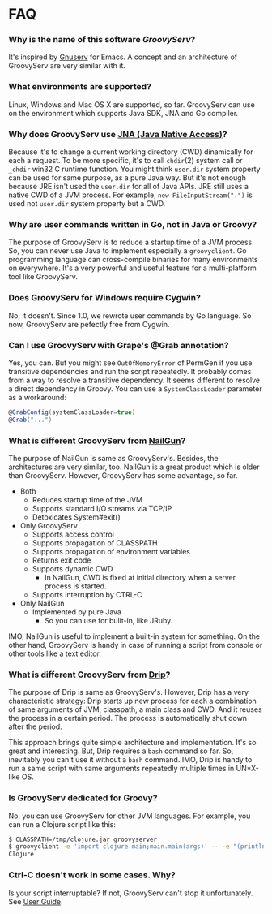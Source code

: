 FAQ
====


### Why is the name of this software *GroovyServ*?

It's inspired by [Gnuserv](http://www.emacswiki.org/emacs/GnuClient) for Emacs.
A concept and an architecture of GroovyServ are very similar with it.


### What environments are supported?

Linux, Windows and Mac OS X are supported, so far.
GroovyServ can use on the environment which supports Java SDK, JNA and Go compiler.


### Why does GroovyServ use [JNA (Java Native Access)](https://jna.dev.java.net/)?

Because it's to change a current working directory (CWD) dinamically for each a request.
To be more specific, it's to call `chdir`(2) system call or `_chdir` win32 C runtime function.
You might think `user.dir` system property can be used for same purpose, as a pure Java way.
But it's not enough because JRE isn't used the `user.dir` for all of Java APIs.
JRE still uses a native CWD of a JVM process.
For example, `new FileInputStream(".")` is used not `user.dir` system property but a CWD.


### Why are user commands written in Go, not in Java or Groovy?

The purpose of GroovyServ is to reduce a startup time of a JVM process.
So, you can never use Java to implement especially a `groovyclient`.
Go programming language can cross-compile binaries for many environments on everywhere.
It's a very powerful and useful feature for a multi-platform tool like GroovyServ.


### Does GroovyServ for Windows require Cygwin?

No, it doesn't. Since 1.0, we rewrote user commands by Go language.
So now, GroovyServ are pefectly free from Cygwin.


### Can I use GroovyServ with Grape's @Grab annotation?

Yes, you can.
But you might see `OutOfMemoryError` of PermGen if you use transitive dependencies and run the script repeatedly.
It probably comes from a way to resolve a transitive dependency.
It seems different to resolve a direct dependency in Groovy.
You can use a `SystemClassLoader` parameter as a workaround:

```groovy
@GrabConfig(systemClassLoader=true)
@Grab("...")
```


### What is different GroovyServ from [NailGun](http://www.martiansoftware.com/nailgun/)?

The purpose of NailGun is same as GroovyServ's.
Besides, the architectures are very similar, too.
NailGun is a great product which is older than GroovyServ.
However, GroovyServ has some advantage, so far.

* Both
    * Reduces startup time of the JVM
    * Supports standard I/O streams via TCP/IP
    * Detoxicates System#exit()
* Only GroovyServ
    * Supports access control
    * Supports propagation of CLASSPATH
    * Supports propagation of environment variables
    * Returns exit code
    * Supports dynamic CWD
        * In NailGun, CWD is fixed at initial directory when a server process is started.
    * Supports interruption by CTRL-C
* Only NailGun
    * Implemented by pure Java
        * So you can use for bulit-in, like JRuby.

IMO, NailGun is useful to implement a built-in system for something.
On the other hand, GroovyServ is handy in case of running a script from console or other tools like a text editor.


### What is different GroovyServ from [Drip](https://github.com/ninjudd/drip)?

The purpose of Drip is same as GroovyServ's.
However, Drip has a very characteristic strategy:
Drip starts up new process for each a combination of same arguments of JVM, classpath, a main class and CWD. And it reuses the process in a certain period. The process is automatically shut down after the period.

This approach brings quite simple architecture and implementation.
It's so great and interesting.
But, Drip requires a `bash` command so far.
So, inevitably you can't use it without a `bash` command.
IMO, Drip is handy to run a same script with same arguments repeatedly multiple times in UN*X-like OS.


### Is GroovyServ dedicated for Groovy?

No.
you can use GroovyServ for other JVM languages.
For example, you can run a Clojure script like this:

```sh
$ CLASSPATH=/tmp/clojure.jar groovyserver
$ groovyclient -e 'import clojure.main;main.main(args)' -- -e "(println 'Clojure)"
Clojure
```


### Ctrl-C doesn't work in some cases. Why?

Is your script interruptable?
If not, GroovyServ can't stop it unfortunately.
See [User Guide](userguide.md#interrupt-by-ctrl-c).
